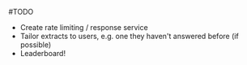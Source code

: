 #TODO

- Create rate limiting / response service
- Tailor extracts to users, e.g. one they haven't answered before (if possible)
- Leaderboard!
